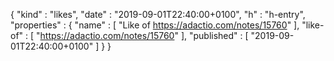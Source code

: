 {
  "kind" : "likes",
  "date" : "2019-09-01T22:40:00+0100",
  "h" : "h-entry",
  "properties" : {
    "name" : [ "Like of https://adactio.com/notes/15760" ],
    "like-of" : [ "https://adactio.com/notes/15760" ],
    "published" : [ "2019-09-01T22:40:00+0100" ]
  }
}
